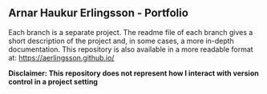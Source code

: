 ## Arnar Haukur Erlingsson - Portfolio

Each branch is a separate project. The readme file of each branch gives a short description of the project and, in some cases, a more in-depth documentation.
This repository is also available in a more readable format at: https://aerlingsson.github.io/

**Disclaimer: This repository does not represent how I interact with version control in a project setting**
